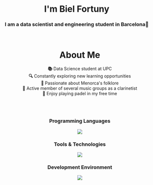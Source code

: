 <h1 align="center">I'm Biel Fortuny </h1>
<h3 align="center">I am a data scientist and engineering student in Barcelona🌟 </h3>
<br>
<div style="padding-left: 20px;">

<h1 align="center">About Me</h1>
<p align="center">
  <strong>📚</strong> Data Science student at UPC<br>
  <strong>🔍</strong> Constantly exploring new learning opportunities<br>
  <strong>🎪</strong> Passionate about Menorca's folklore<br>
  <strong>🎷</strong> Active member of several music groups as a clarinetist<br>
  <strong>🎾</strong> Enjoy playing padel in my free time
</p>

<br><br>
<!-- Programming Languages -->
<h3 align="center">Programming Languages</h3>
<p align="center">
    <img src="https://skillicons.dev/icons?i=python,cpp,r" />
</p>

<!-- Tools & Technologies -->
<h3 align="center">Tools & Technologies</h3>
<p align="center">
    <img src="https://skillicons.dev/icons?i=postgres,sklearn,aws,pytorch,matlab,elasticsearch" />
</p>

<!-- Development Environment -->
<h3 align="center">Development Environment</h3>
<p align="center">
    <img src="https://skillicons.dev/icons?i=git,latex,pycharm,vscode" />
</p>
